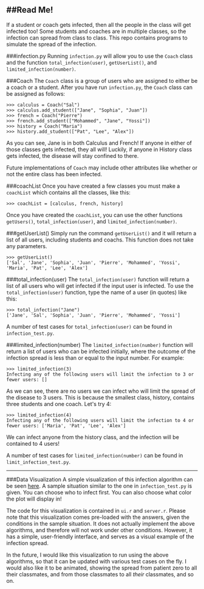 ##Read Me!
--------------------------------
If a student or coach gets infected, then all the people in the class will get infected too! Some students and coaches are in multiple classes, so the infection can spread from class to class. This repo contains programs to simulate the spread of the infection.

###infection.py
Running `infection.py` will allow you to use the `Coach` class and the function `total_infection(user)`, `getUserList()`, and `limited_infection(number)`. 

###Coach
The `Coach` class is a group of users who are assigned to either be a coach or a student. After you have run `infection.py`, the `Coach` class can be assigned as follows:

```
>>> calculus = Coach("Sal")
>>> calculus.add_student(["Jane", "Sophia", "Juan"])
>>> french = Coach("Pierre")
>>> french.add_student(["Mohammed", "Jane", "Yossi"])
>>> history = Coach("Maria")
>>> history.add_student(["Pat", "Lee", "Alex"])
```    
As you can see, Jane is in both Calculus and French! If anyone in either of those classes gets infected, they all will! Luckily, if anyone in History class gets infected, the disease will stay confined to there.

Future implementations of `Coach` may include other attributes like whether or not the entire class has been infected.

###coachList
Once you have created a few classes you must make a `coachList` which contains all the classes, like this:

```
>>> coachList = [calculus, french, history]
```
Once you have created the `coachList`, you can use the other functions `getUsers()`, `total_infection(user)`, and `limited_infection(number)`.

###getUserList()
Simply run the command `getUserList()` and it will return a list of all users, including students and coachs. This function does not take any parameters.
```
>>> getUserList()
['Sal', 'Jane', 'Sophia', 'Juan', 'Pierre', 'Mohammed', 'Yossi', 'Maria', 'Pat', 'Lee', 'Alex']
```

###total_infection(user)
The `total_infection(user)` function will return a list of all users who will get infected if the input user is infected. To use the `total_infection(user)` function, type the name of a user (in quotes) like this:

```
>>> total_infection("Jane")
['Jane', 'Sal', 'Sophia', 'Juan', 'Pierre', 'Mohammed', 'Yossi']
```

A number of test cases for `total_infection(user)` can be found in `infection_test.py`.

###limited_infection(number)
The `limited_infection(number)` function will return a list of users who can be infected initially, where the outcome of the infection spread is less than or equal to the input number. For example:
```
>>> limited_infection(3)
Infecting any of the following users will limit the infection to 3 or fewer users: []
```
As we can see, there are no users we can infect who will limit the spread of the disease to 3 users. This is because the smallest class, history, contains three students and one coach. Let's try 4:
```
>>> limited_infection(4)
Infecting any of the following users will limit the infection to 4 or fewer users: ['Maria', 'Pat', 'Lee', 'Alex']
```
We can infect anyone from the history class, and the infection will be contained to 4 users!

A number of test cases for `limited_infection(number)` can be found in `limit_infection_test.py`.

-----------------------------
###Data Visualization
A simple visualization of this infection algorithm can be seen [here](https://wugology.shinyapps.io/Infection/). A sample situation similar to the one in `infection_test.py` is given. You can choose who to infect first. You can also choose what color the plot will display in!

The code for this visualization is contained in `ui.r` and `server.r`. Please note that this visualization comes pre-loaded with the answers, given the conditions in the sample situation. It does not actually implement the above algorithms, and therefore will not work under other conditions. However, it has a simple, user-friendly interface, and serves as a visual example of the infection spread.

In the future, I would like this visualization to run using the above algorithms, so that it can be updated with various test cases on the fly. I would also like it to be animated, showing the spread from patient zero to all their classmates, and from those classmates to all *their* classmates, and so on.